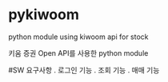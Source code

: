 # pykiwoom
python module using kiwoom api for stock

키움 증권 Open API를 사용한 python module

#SW 요구사항
  . 로그인 기능
  . 조회 기능
  . 매매 기능
